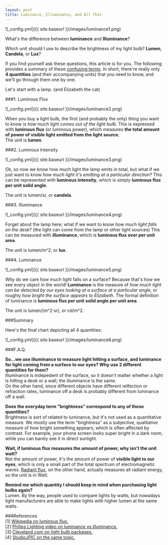 ```yaml
---
layout: post
title: Luminance, Illuminance, and All That
---
```


![_config.yml]({{ site.baseurl }}/images/luminance1.png)

What's the difference between **luminance** and **Illuminance**?  

Which unit should I use to describe the brightness of my light bulb? **Lumen**, **Candela**, or **Lux**?  

If you find yourself ask these questions, this article is for you. The following provides a summary of these [confusing terms](https://en.wikipedia.org/wiki/Candela#SI_photometric_light_units). 
In short, there're really only **4 quantities** (and their accompanying units) that you need to know, and we'll go through them one by one.  

Let's start with a lamp. (and Elizabeth the cat)  

###1. Luminous Flux

![_config.yml]({{ site.baseurl }}/images/luminance2.png)

When you buy a light bulb, the first (and probably the only) thing you want to know is *how much light comes out of the light bulb*. This is expressed with **luminous flux** (or luminous power), which measures **the total amount of power of visible light emitted from the light source**.     
The unit is **lumen**.  

###2. Luminous Intensity

![_config.yml]({{ site.baseurl }}/images/luminance3.png)

Ok, so now we know how much light the lamp emits in total, but what if we just want to know *how much light it's emitting at a particular direction*? This can be represented with **luminous intensity**, which is simply **luminous flux per unit solid angle**.  

The unit is lumen/sr, or **candela**.  

###3. Illuminance  

![_config.yml]({{ site.baseurl }}/images/luminance4.png)

Forget about the lamp here; what if we want to know *how much light falls on the desk*? (the light can come from the lamp or other light sources) This can be measured with **illuminance**, which is **luminous flux over per unit area**.  

The unit is lumen/m^2, or **lux**.

###4. Luminance  

![_config.yml]({{ site.baseurl }}/images/luminance5.png)

Why do we care how much light falls on a surface? Because that's how we see every object in the world! **Luminance** is the measure of *how much light can be detected by our eyes looking at a surface at a particular angle*, or roughly *how bright the surface appears to Elizabeth*. The formal definition of luminance is **luminous flux per unit solid angle per unit area**.

The unit is lumen/(m^2·sr), or cd/m^2.  

###Summary

Here's the final chart depicting all 4 quantities:  

![_config.yml]({{ site.baseurl }}/images/luminance6.png)

###F.A.Q.  

**So...we use illuminance to measure light hitting a surface, and luminance for light coming from a surface to our eyes? Why use 2 different quantities for them?**  
Illuminance is indepedent of the surface, so it doesn't matter whether a light is hitting a desk or a wall; the illuminance is the same.  
On the other hand, since different objects have different relfection or refraction rates, luminance off a desk is probably different from luminance off a wall.

**Does the everyday term "brightness" correspond to any of these quantities?**  
Brightness is sort of related to luminance, but it's not used as a quantitative measure. We mostly use the term "brightness" as a subjective, qualitative measure of how bright something appears, which is often affected by contrast. For example, your phone screen looks super bright in a dark room, while you can barely see it in direct sunlight.  

**Wait, if luminous flux measures the amount of power, why isn't the unit watt?**  
Not the amount of power, it's the amount of power of **visible light to our eyes**, which is only a small part of the total spectrum of electromagnetic waves. [Radiant flux](https://en.wikipedia.org/wiki/Radiant_flux), on the other hand, actually measures all radiant energy, so the unit is in Watt.

**Remind me which quantity I should keep in mind when purchasing light bulbs again?**  
Lumen. By the way, people used to compare lights by watts, but nowadays light manufacturers are able to make lights with higher lumen at the same watts.  

###References  
[1] [Wikipedia on luminous flux.](https://www.wikiwand.com/en/Luminous_flux)  
[2] [Philips Lighting video on luminance vs illuminance.](https://www.youtube.com/watch?v=2D8wtLRGKYo)  
[3] [Cleveland.com on light bulb packages.](http://www.cleveland.com/business/index.ssf/2012/04/new_federal_label_for_househol.html)  
[4] [StudioJPIC on the same topic.](http://www.studiojpic.com/luminance-brightness-photography-word-of-the-week-2/)

